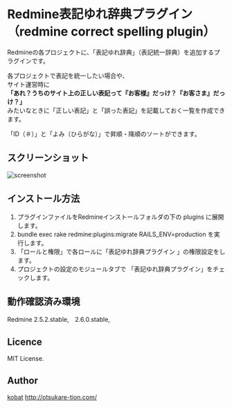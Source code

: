 
# Redmine表記ゆれ辞典プラグイン（redmine correct spelling plugin） #

Redmineの各プロジェクトに、「表記ゆれ辞典」（表記統一辞典）を追加するプラグインです。
  
各プロジェクトで表記を統一したい場合や、  
サイト運営時に  
**「あれ？うちのサイト上の正しい表記って『お客様』だっけ？『お客さま』だっけ？」**   
みたいなときに「正しい表記」と「誤った表記」を記載しておく一覧を作成できます。

「ID（＃）」と「よみ（ひらがな）」で昇順・降順のソートができます。

## スクリーンショット
![screenshot](http://otsukare-tion.com/wp-content/uploads/2015/01/redmine_correct_spelling_screenshot1.jpg)

## インストール方法

1. プラグインファイルをRedmineインストールフォルダの下の plugins に展開します。
2. bundle exec rake redmine:plugins:migrate RAILS_ENV=production を実行します。
3. 「ロールと権限」で各ロールに「表記ゆれ辞典プラグイン 」の権限設定をします。
4. プロジェクトの設定のモジュールタブで 「表記ゆれ辞典プラグイン」をチェックします。

## 動作確認済み環境

Redmine 2.5.2.stable,　2.6.0.stable,

## Licence

MIT License.

## Author

[kobat](https://github.com/kobat987)
<http://otsukare-tion.com/>
